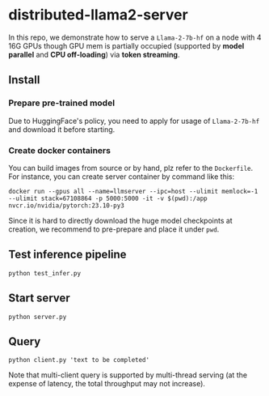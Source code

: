 # distributed-llama2-server
In this repo, we demonstrate how to serve a `Llama-2-7b-hf` on a node with 4 16G GPUs though GPU mem is partially occupied (supported by __model parallel__ and __CPU off-loading__) via __token streaming__.

## Install
### Prepare pre-trained model
Due to HuggingFace's policy, you need to apply for usage of `Llama-2-7b-hf` and download it before starting.

### Create docker containers
You can build images from source or by hand, plz refer to the `Dockerfile`. For instance, you can create server container by command like this:

```
docker run --gpus all --name=llmserver --ipc=host --ulimit memlock=-1 --ulimit stack=67108864 -p 5000:5000 -it -v $(pwd):/app nvcr.io/nvidia/pytorch:23.10-py3
```

Since it is hard to directly download the huge model checkpoints at creation, we recommend to pre-prepare and place it under `pwd`.

## Test inference pipeline
```
python test_infer.py
```

## Start server

```
python server.py
```

## Query

```
python client.py 'text to be completed'
```

Note that multi-client query is supported by multi-thread serving (at the expense of latency, the total throughput may not increase).